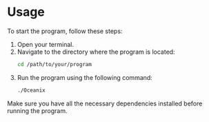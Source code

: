 # Usage

To start the program, follow these steps:

1. Open your terminal.
2. Navigate to the directory where the program is located:
    ```sh
    cd /path/to/your/program
    ```
3. Run the program using the following command:
    ```sh
    ./Oceanix
    ```

Make sure you have all the necessary dependencies installed before running the program.